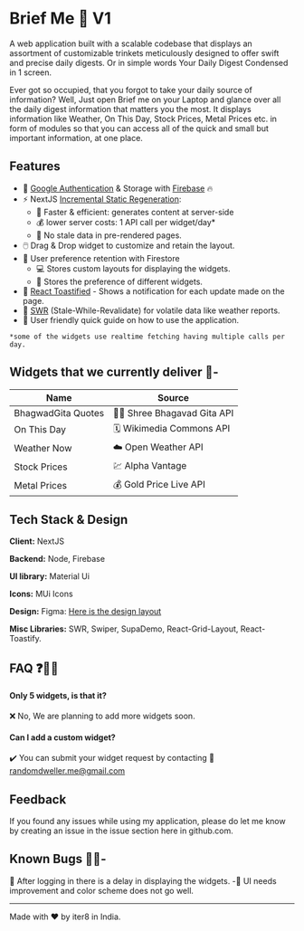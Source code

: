 # Brief Me 📓 V1

A web application built with a scalable codebase that displays an assortment of customizable trinkets meticulously designed to offer swift and precise daily digests. Or in simple words Your Daily Digest Condensed in 1 screen.

Ever got so occupied, that you forgot to take your daily source of information? Well, Just open Brief me on your Laptop and glance over all the daily digest information that matters you the most. It displays information like Weather, On This Day, Stock Prices, Metal Prices etc. in form of modules so that you can access all of the quick and small but important information, at one place.

## Features

- 🔑 [Google Authentication](https://firebase.google.com/docs/auth) & Storage with [Firebase](https://firebase.google.com/) 🔥
- ⚡ NextJS [Incremental Static Regeneration](https://nextjs.org/docs/basic-features/data-fetching/incremental-static-regeneration):
  - 🚀 Faster & efficient: generates content at server-side
  - 💰 lower server costs: 1 API call per widget/day\*
  - 🚫 No stale data in pre-rendered pages.
- 🖱️ Drag & Drop widget to customize and retain the layout.
- 💾 User preference retention with Firestore
  - 💻 Stores custom layouts for displaying the widgets.
  - 🎨 Stores the preference of different widgets.
- 🍞 [React Toastified](https://www.npmjs.com/package/react-toastify) - Shows a notification for each update made on the page.
- 🔄 [SWR](https://swr.vercel.app/) (Stale-While-Revalidate) for volatile data like weather reports.
- 📖 User friendly quick guide on how to use the application.

`*some of the widgets use realtime fetching having multiple calls per day.`

## Widgets that we currently deliver 📖-

| Name               | Source                     |
| ------------------ | -------------------------- |
| BhagwadGita Quotes | 🙏🏼 Shree Bhagavad Gita API |
| On This Day        | 🗓️ Wikimedia Commons API   |
| Weather Now        | ☁️ Open Weather API        |
| Stock Prices       | 💹 Alpha Vantage           |
| Metal Prices       | 💰 Gold Price Live API     |

## Tech Stack & Design

**Client:** NextJS

**Backend:** Node, Firebase

**UI library:** Material Ui

**Icons:** MUi Icons

**Design:** Figma: [Here is the design layout](https://www.figma.com/file/td1AGvWkqiQVVrfPDi8IH6/Brief-me?node-id=0-1)

**Misc Libraries:** SWR, Swiper, SupaDemo, React-Grid-Layout, React-Toastify.

## FAQ ❓🙋‍♂️

#### Only 5 widgets, is that it?

❌ No, We are planning to add more widgets soon.

#### Can I add a custom widget?

✔️ You can submit your widget request by contacting 📧 [randomdweller.me@gmail.com](mailto:example@example.com)

## Feedback

If you found any issues while using my application, please do let me know by creating an issue in the issue section here in github.com.

## Known Bugs 🐛👀-

🐌 After logging in there is a delay in displaying the widgets.
-🎨 UI needs improvement and color scheme does not go well.

---

Made with ❤️ by iter8 in India.
